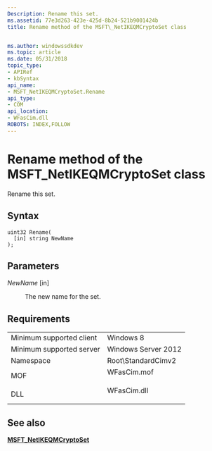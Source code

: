 ```yaml
---
Description: Rename this set.
ms.assetid: 77e3d263-423e-425d-8b24-521b9001424b
title: Rename method of the MSFT\_NetIKEQMCryptoSet class


ms.author: windowssdkdev
ms.topic: article
ms.date: 05/31/2018
topic_type: 
- APIRef
- kbSyntax
api_name: 
- MSFT_NetIKEQMCryptoSet.Rename
api_type: 
- COM
api_location: 
- WFasCim.dll
ROBOTS: INDEX,FOLLOW
---
```


# Rename method of the MSFT\_NetIKEQMCryptoSet class

Rename this set.

## Syntax


```mof
uint32 Rename(
  [in] string NewName
);
```



## Parameters

<dl> <dt>

*NewName* \[in\]
</dt> <dd>

The new name for the set.

</dd> </dl>

## Requirements



|                                     |                                                                                        |
|-------------------------------------|----------------------------------------------------------------------------------------|
| Minimum supported client<br/> | Windows 8<br/>                                                                   |
| Minimum supported server<br/> | Windows Server 2012<br/>                                                         |
| Namespace<br/>                | Root\\StandardCimv2<br/>                                                         |
| MOF<br/>                      | <dl> <dt>WFasCim.mof</dt> </dl> |
| DLL<br/>                      | <dl> <dt>WFasCim.dll</dt> </dl> |



## See also

<dl> <dt>

[**MSFT\_NetIKEQMCryptoSet**](msft-netikeqmcryptoset.md)
</dt> </dl>

 

 




